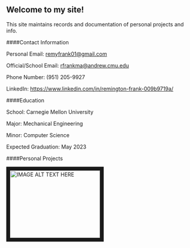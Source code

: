 ## Welcome to my site!

This site maintains records and documentation of personal projects and info.

####Contact Information

  Personal Email: <remyfrank01@gmail.com>   
  
  Official/School Email: <rfrankma@andrew.cmu.edu>
  
  Phone Number: (951) 205-9927
  
  LinkedIn: https://www.linkedin.com/in/remington-frank-009b9719a/
  
####Education

  School: Carnegie Mellon University
  
  Major: Mechanical Engineering
  
  Minor: Computer Science
  
  Expected Graduation: May 2023
  
 ####Personal Projects

<a href="http://www.youtube.com/watch?feature=player_embedded&v=idSlaYLO3qE
" target="_blank"><img src="http://img.youtube.com/vi/idSlaYLO3qE/0.jpg" 
alt="IMAGE ALT TEXT HERE" width="240" height="180" border="10" /></a>

